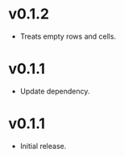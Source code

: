 # v0.1.2

- Treats empty rows and cells.

# v0.1.1

- Update dependency.

# v0.1.1

- Initial release.
